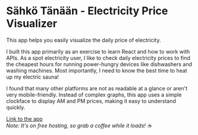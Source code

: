 # Sähkö Tänään - Electricity Price Visualizer

This app helps you easily visualize the daily price of electricity.

I built this app primarily as an exercise to learn React and how to work with APIs. As a spot electricity user, I like to check daily electricity prices to find the cheapest hours for running power-hungry devices like dishwashers and washing machines. Most importantly, I need to know the best time to heat up my electric sauna!

I found that many other platforms are not as readable at a glance or aren't very mobile-friendly. Instead of complex graphs, this app uses a simple clockface to display AM and PM prices, making it easy to understand quickly.

[Link to the app](https://sahkotanaan.onrender.com)  
_Note: It's on free hosting, so grab a coffee while it loads! ☕_
